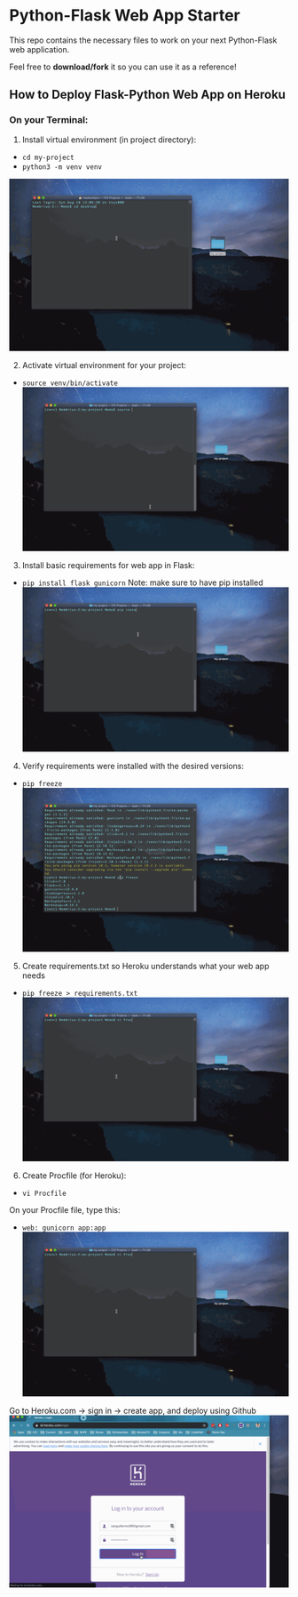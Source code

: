 

# Python-Flask Web App Starter
This repo contains the necessary files to work on your next Python-Flask web application.

Feel free to **download/fork** it so you can use it as a reference!


## How to Deploy Flask-Python Web App on Heroku

### On your Terminal:

1. Install virtual environment (in project directory):
- `cd my-project`
- `python3 -m venv venv`

![Install venv](gifs/walkthrough1.gif)

2. Activate virtual environment for your project:
- `source venv/bin/activate`
![Activate venv](gifs/walkthrough2.gif)

3. Install basic requirements for web app in Flask:
 - `pip install flask gunicorn`
 Note: make sure to have pip installed
![Install requirements](gifs/walkthrough3.gif)


4. Verify requirements were installed with the desired versions:
- `pip freeze`
![Install venv](gifs/walkthrough4.gif)


5. Create requirements.txt so Heroku understands what your web app needs
- `pip freeze > requirements.txt`
![Install venv](gifs/walkthrough5.gif)


6. Create Procfile (for Heroku):
- `vi Procfile`

On your Procfile file, type this:
- `web: gunicorn app:app`
![Install venv](gifs/walkthrough5.gif)

Go to Heroku.com -> sign in -> create app, and deploy using Github
![Install venv](gifs/walkthrough6.gif)

